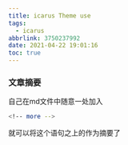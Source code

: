 ```yaml
---
title: icarus Theme use
tags:
  - icarus
abbrlink: 3750237992
date: 2021-04-22 19:01:16
toc: true
---
```


### 文章摘要

自己在md文件中随意一处加入

```bash
<!-- more -->
```

就可以将这个语句之上的作为摘要了

<!-- more -->